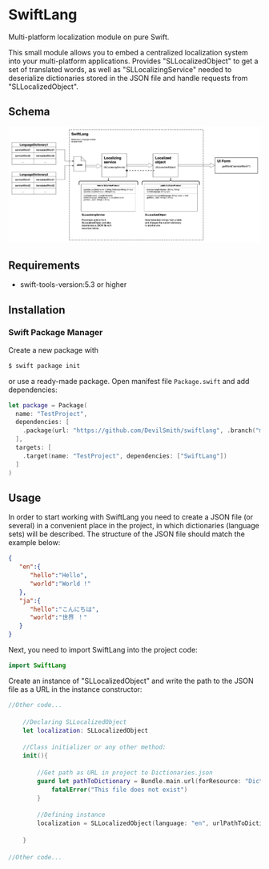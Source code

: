 # SwiftLang

Multi-platform localization module on pure Swift.

This small module allows you to embed a centralized localization system into your multi-platform applications. Provides "SLLocalizedObject" to get a set of translated words, as well as "SLLocalizingService" needed to deserialize dictionaries stored in the JSON file and handle requests from "SLLocalizedObject".

## Schema
![SchemaImage](SwiftLangSchema.jpg)

## Requirements
- swift-tools-version:5.3 or higher

## Installation

### Swift Package Manager
Create a new package with 
```bash
$ swift package init
```

or use a ready-made package. Open manifest file `Package.swift` and add dependencies: 

```swift
let package = Package(
  name: "TestProject",
  dependencies: [
    .package(url: "https://github.com/DevilSmith/swiftlang", .branch("main"))
  ],
  targets: [
    .target(name: "TestProject", dependencies: ["SwiftLang"])
  ]
)
```

## Usage
In order to start working with SwiftLang you need to create a JSON file (or several) in a convenient place in the project, in which dictionaries (language sets) will be described. The structure of the JSON file should match the example below:

```json
{
   "en":{
      "hello":"Hello",
      "world":"World !"
   },
   "ja":{
      "hello":"こんにちは",
      "world":"世界 ！"
   }
}
```
Next, you need to import SwiftLang into the project code:
```swift
import SwiftLang
```
Create an instance of "SLLocalizedObject" and write the path to the JSON file as a URL in the instance constructor:
```swift
//Other code...

    //Declaring SLLocalizedObject
    let localization: SLLocalizedObject
    
    //Class initializer or any other method:
    init(){
        
        //Get path as URL in project to Dictionaries.json
        guard let pathToDictionary = Bundle.main.url(forResource: "Dictionaries", withExtension: "json") else {
            fatalError("This file does not exist")
        }
        
        //Defining instance
        localization = SLLocalizedObject(language: "en", urlPathToDictionary: pathToDictionary)
        
    }
    
//Other code...
```

